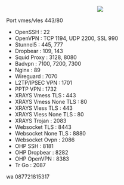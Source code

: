 <p align="center">
<img src="https://readme-typing-svg.herokuapp.com?color=%2336BCF7&center=true&vCenter=true&lines=S+C+R+I+P+T++A+R+Y+A++B+L+I+T+A+R" />
</p>
Port vmes/vles 443/80

   - OpenSSH                 : 22
   - OpenVPN                 : TCP 1194, UDP 2200, SSL 990
   - Stunnel5                : 445, 777
   - Dropbear                : 109, 143
   - Squid Proxy             : 3128, 8080
   - Badvpn                  : 7100, 7200, 7300
   - Nginx                   : 89
   - Wireguard               : 7070
   - L2TP/IPSEC VPN          : 1701
   - PPTP VPN                : 1732
   - XRAYS Vmess TLS         : 443
   - XRAYS Vmess None TLS    : 80
   - XRAYS Vless TLS         : 443
   - XRAYS Vless None TLS    : 80
   - XRAYS Trojan            : 2083
   - Websocket TLS           : 8443
   - Websocket None TLS      : 8880
   - Websocket Ovpn          : 2086
   - OHP SSH                 : 8181
   - OHP Dropbear            : 8282
   - OHP OpenVPN             : 8383
   - Tr Go                   : 2087

 wa 087721815317
